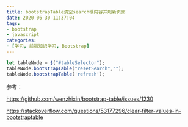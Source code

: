 ```yaml
---
title: bootstrapTable清空search框内容并刷新页面
date: 2020-06-30 11:37:04
tags:
- bootstrap
- javascript
categories:
- [学习, 前端知识学习, Bootstrap]
---
```


```javascript
let tableNode = $("#tableSelector");
tableNode.bootstrapTable("resetSearch","");
tableNode.bootstrapTable('refresh');
```

参考：

https://github.com/wenzhixin/bootstrap-table/issues/1230

https://stackoverflow.com/questions/53177296/clear-filter-values-in-bootstraptable
